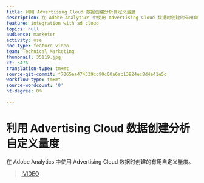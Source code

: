 ```yaml
---
title: 利用 Advertising Cloud 数据创建分析自定义量度
description: 在 Adobe Analytics 中使用 Advertising Cloud 数据时创建的有用自定义量度。
feature: integration with ad cloud
topics: null
audience: marketer
activity: use
doc-type: feature video
team: Technical Marketing
thumbnail: 35119.jpg
kt: 5476
translation-type: tm+mt
source-git-commit: f7065aa474339cc90c00a6ac13924ec8d4e41e5d
workflow-type: tm+mt
source-wordcount: '0'
ht-degree: 0%

---
```



# 利用 Advertising Cloud 数据创建分析自定义量度

在 Adobe Analytics 中使用 Advertising Cloud 数据时创建的有用自定义量度。

>[!VIDEO](https://video.tv.adobe.com/v/35119/?quality=12&learn=on)
